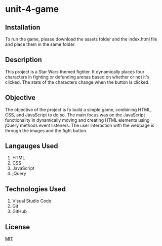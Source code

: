 # unit-4-game

## Installation
To run the game, please download the assets folder and the index.html file and place them in the same folder.

## Description
This project is a Star Wars themed fighter. It dynamically places four characters in fighting or defending arenas based on whether or not it's clicked. 
The stats of the characters change when the button is clicked. 

## Objective
The objective of the project is to build a simple game, combining HTML, CSS, and JavaScript to do so. The main focus was on the JavaScript functionality in dynamically moving and creating HTML elements using jQuery methods event listeners. The user interaction with the webpage is through the images and the fight button. 

## Langauges Used
1. HTML
2. CSS
3. JavaScript
4. jQuery

## Technologies Used
1. Visual Studio Code
2. Git
3. GitHub


## License
[MIT](https://chosealicense.com/licenses/mit/)
